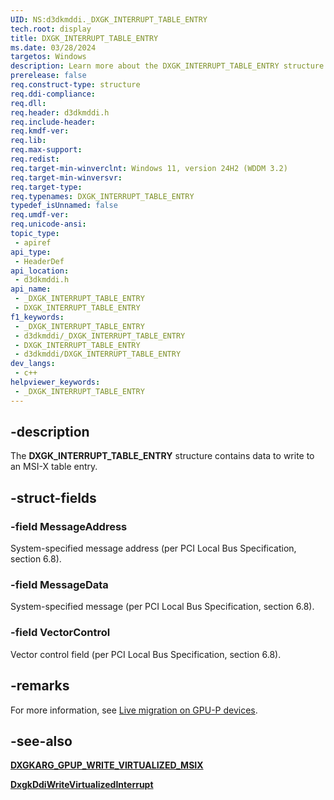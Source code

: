 ```yaml
---
UID: NS:d3dkmddi._DXGK_INTERRUPT_TABLE_ENTRY
tech.root: display
title: DXGK_INTERRUPT_TABLE_ENTRY
ms.date: 03/28/2024
targetos: Windows
description: Learn more about the DXGK_INTERRUPT_TABLE_ENTRY structure.
prerelease: false
req.construct-type: structure
req.ddi-compliance: 
req.dll: 
req.header: d3dkmddi.h
req.include-header: 
req.kmdf-ver: 
req.lib: 
req.max-support: 
req.redist: 
req.target-min-winverclnt: Windows 11, version 24H2 (WDDM 3.2)
req.target-min-winversvr: 
req.target-type: 
req.typenames: DXGK_INTERRUPT_TABLE_ENTRY
typedef_isUnnamed: false
req.umdf-ver: 
req.unicode-ansi: 
topic_type:
 - apiref
api_type:
 - HeaderDef
api_location:
 - d3dkmddi.h
api_name:
 - _DXGK_INTERRUPT_TABLE_ENTRY
 - DXGK_INTERRUPT_TABLE_ENTRY
f1_keywords:
 - _DXGK_INTERRUPT_TABLE_ENTRY
 - d3dkmddi/_DXGK_INTERRUPT_TABLE_ENTRY
 - DXGK_INTERRUPT_TABLE_ENTRY
 - d3dkmddi/DXGK_INTERRUPT_TABLE_ENTRY
dev_langs:
 - c++
helpviewer_keywords:
 - _DXGK_INTERRUPT_TABLE_ENTRY
---
```


## -description

The **DXGK_INTERRUPT_TABLE_ENTRY** structure contains data to write to an MSI-X table entry.

## -struct-fields

### -field MessageAddress

System-specified message address (per PCI Local Bus Specification, section 6.8).

### -field MessageData

System-specified message (per PCI Local Bus Specification, section 6.8).

### -field VectorControl

Vector control field (per PCI Local Bus Specification, section 6.8).

## -remarks

For more information, see [Live migration on GPU-P devices](/windows-hardware/drivers/display/live-migration-on-gpup-devices).

## -see-also

[**DXGKARG_GPUP_WRITE_VIRTUALIZED_MSIX**](ns-d3dkmddi-dxgkarg_gpup_write_virtualized_msix.md)

[**DxgkDdiWriteVirtualizedInterrupt**](nc-d3dkmddi-dxgkddi_writevirtualizedinterrupt.md)  
